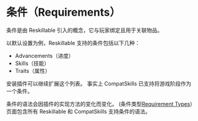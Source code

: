 # 条件（Requirements）

条件是由 Reskillable 引入的概念，它与玩家绑定且用于关联物品。

以默认设置为例，Reskillable 支持的条件包括以下几种：
- Advancements（进度）
- Skills（技能）
- Traits（属性）

安装插件可以继续扩展这个列表。
事实上 CompatSkills 已支持将游戏阶段作为一个条件。

条件的语法会因插件的实现方法的变化而变化。
(条件类型[Requirement Types](/Mods/CompatSkills/Requirements/RequirementTypes.md)）页面包含所有 Reskillable 和 CompatSkills 支持条件的语法。 
